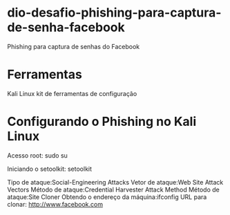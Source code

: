 # dio-desafio-phishing-para-captura-de-senha-facebook
Phishing para captura de senhas do Facebook
# Ferramentas
Kali Linux
kit de ferramentas de configuração
# Configurando o Phishing no Kali Linux
Acesso root: sudo su

Iniciando o setoolkit: setoolkit

Tipo de ataque:Social-Engineering Attacks
Vetor de ataque:Web Site Attack Vectors
Método de ataque:Credential Harvester Attack Method 
Método de ataque:Site Cloner
Obtendo o endereço da máquina:ifconfig
URL para clonar: http://www.facebook.com
